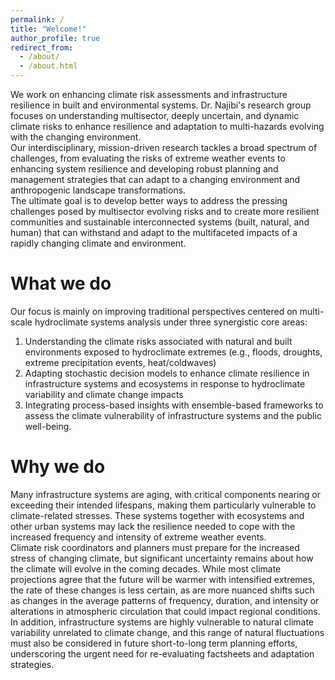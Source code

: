 ```yaml
---
permalink: /
title: "Welcome!"
author_profile: true
redirect_from: 
  - /about/
  - /about.html
---
```


We work on enhancing climate risk assessments and infrastructure resilience in built and environmental systems. Dr. Najibi's research group focuses on understanding multisector, deeply uncertain, and dynamic climate risks to enhance resilience and adaptation to multi-hazards evolving with the changing environment.<br/>
Our interdisciplinary, mission-driven research tackles a broad spectrum of challenges, from evaluating the risks of extreme weather events to enhancing system resilience and developing robust planning and management strategies that can adapt to a changing environment and anthropogenic landscape transformations.<br/>
The ultimate goal is to develop better ways to address the pressing challenges posed by multisector evolving risks and to create more resilient communities and sustainable interconnected systems (built, natural, and human) that can withstand and adapt to the multifaceted impacts of a rapidly changing climate and environment.

What we do
======
Our focus is mainly on improving traditional perspectives centered on multi-scale hydroclimate systems analysis under three synergistic core areas:<br/>
1) Understanding the climate risks associated with natural and built environments exposed to hydroclimate extremes (e.g., floods, droughts, extreme precipitation events, heat/coldwaves)<br/>
2) Adapting stochastic decision models to enhance climate resilience in infrastructure systems and ecosystems in response to hydroclimate variability and climate change impacts<br/>
3) Integrating process-based insights with ensemble-based frameworks to assess the climate vulnerability of infrastructure systems and the public well-being.<br/>

Why we do
======
Many infrastructure systems are aging, with critical components nearing or exceeding their intended lifespans, making them particularly vulnerable to climate-related stresses. These systems together with ecosystems and other urban systems may lack the resilience needed to cope with the increased frequency and intensity of extreme weather events.<br/>
Climate risk coordinators and planners must prepare for the increased stress of changing climate, but significant uncertainty remains about how the climate will evolve in the coming decades. While most climate projections agree that the future will be warmer with intensified extremes, the rate of these changes is less certain, as are more nuanced shifts such as changes in the average patterns of frequency, duration, and intensity or alterations in atmospheric circulation that could impact regional conditions.<br/>
In addition, infrastructure systems are highly vulnerable to natural climate variability unrelated to climate change, and this range of natural fluctuations must also be considered in future short-to-long term planning efforts, underscoring the urgent need for re-evaluating factsheets and adaptation strategies.
